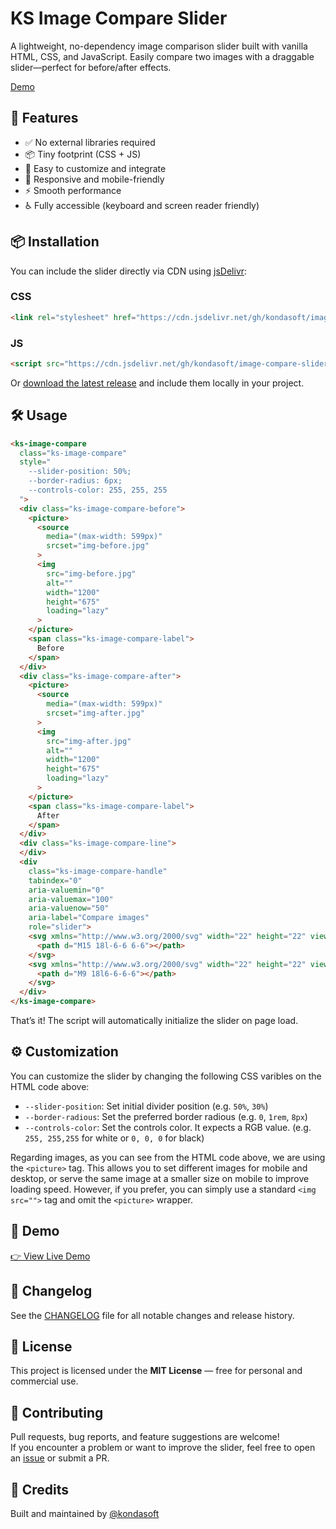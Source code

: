 # KS Image Compare Slider

A lightweight, no-dependency image comparison slider built with vanilla HTML, CSS, and JavaScript. Easily compare two images with a draggable slider—perfect for before/after effects.

[Demo](https://kondasoft.github.io/image-compare-slider/)


## 🚀 Features

- ✅ No external libraries required  
- 📦 Tiny footprint (CSS + JS)  
- 🔧 Easy to customize and integrate  
- 📱 Responsive and mobile-friendly  
- ⚡️ Smooth performance  
- ♿ Fully accessible (keyboard and screen reader friendly)</span>


## 📦 Installation

You can include the slider directly via CDN using [jsDelivr](https://www.jsdelivr.com/):

### CSS

```html
<link rel="stylesheet" href="https://cdn.jsdelivr.net/gh/kondasoft/image-compare-slider@main/ks-image-compare-slider.css">
```

### JS

```html
<script src="https://cdn.jsdelivr.net/gh/kondasoft/image-compare-slider@main/ks-image-compare-slider.js" defer></script>
```

Or [download the latest release](https://github.com/kondasoft/image-compare-slider/releases) and include them locally in your project.



## 🛠️ Usage

```html
<ks-image-compare 
  class="ks-image-compare"
  style="
    --slider-position: 50%;
    --border-radius: 6px;
    --controls-color: 255, 255, 255
  ">
  <div class="ks-image-compare-before">
    <picture>
      <source
        media="(max-width: 599px)"
        srcset="img-before.jpg"
      >
      <img
        src="img-before.jpg"
        alt=""
        width="1200"
        height="675"
        loading="lazy"
      >
    </picture>
    <span class="ks-image-compare-label">
      Before
    </span>
  </div>
  <div class="ks-image-compare-after">
    <picture>
      <source
        media="(max-width: 599px)"
        srcset="img-after.jpg"
      >
      <img
        src="img-after.jpg"
        alt=""
        width="1200"
        height="675"
        loading="lazy"
      >
    </picture>
    <span class="ks-image-compare-label">
      After
    </span>
  </div>
  <div class="ks-image-compare-line">
  </div>
  <div 
    class="ks-image-compare-handle" 
    tabindex="0"
    aria-valuemin="0"
    aria-valuemax="100"
    aria-valuenow="50"
    aria-label="Compare images"
    role="slider">
    <svg xmlns="http://www.w3.org/2000/svg" width="22" height="22" viewBox="0 0 24 24" fill="none" stroke="currentColor" stroke-width="2" stroke-linecap="round" stroke-linejoin="round" aria-hidden="true">
      <path d="M15 18l-6-6 6-6"></path>
    </svg>
    <svg xmlns="http://www.w3.org/2000/svg" width="22" height="22" viewBox="0 0 24 24" fill="none" stroke="currentColor" stroke-width="2" stroke-linecap="round" stroke-linejoin="round" aria-hidden="true">
      <path d="M9 18l6-6-6-6"></path>
    </svg>
  </div>
</ks-image-compare>
```

That’s it! The script will automatically initialize the slider on page load.


## ⚙️ Customization

You can customize the slider by changing the following CSS varibles on the HTML code above:

- `--slider-position`: Set initial divider position (e.g. `50%`, `30%`)
- `--border-radious`: Set the preferred border radious (e.g. `0`, `1rem`, `8px`)
- `--controls-color`: Set the controls color. It expects a RGB value. (e.g. `255, 255,255` for white or `0, 0, 0` for black)

Regarding images, as you can see from the HTML code above, we are using the `<picture>` tag. This allows you to set different images for mobile and desktop, or serve the same image at a smaller size on mobile to improve loading speed. However, if you prefer, you can simply use a standard `<img src="">` tag and omit the `<picture>` wrapper.



## 🧪 Demo

[👉 View Live Demo](https://kondasoft.github.io/image-compare-slider/)


## 📜 Changelog
See the [CHANGELOG](./CHANGELOG.md) file for all notable changes and release history.


## 📄 License

This project is licensed under the **MIT License** — free for personal and commercial use.



## 🙌 Contributing

Pull requests, bug reports, and feature suggestions are welcome!\
If you encounter a problem or want to improve the slider, feel free to open an [issue](https://github.com/kondasoft/image-compare-slider/issues) or submit a PR.



## 🔗 Credits

Built and maintained by [@kondasoft](https://github.com/kondasoft)

